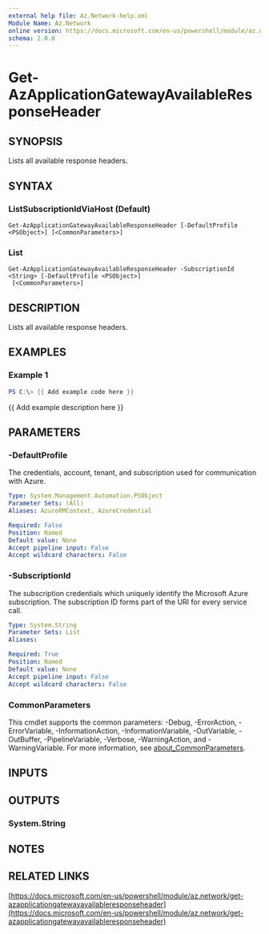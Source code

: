 ```yaml
---
external help file: Az.Network-help.xml
Module Name: Az.Network
online version: https://docs.microsoft.com/en-us/powershell/module/az.network/get-azapplicationgatewayavailableresponseheader
schema: 2.0.0
---
```


# Get-AzApplicationGatewayAvailableResponseHeader

## SYNOPSIS
Lists all available response headers.

## SYNTAX

### ListSubscriptionIdViaHost (Default)
```
Get-AzApplicationGatewayAvailableResponseHeader [-DefaultProfile <PSObject>] [<CommonParameters>]
```

### List
```
Get-AzApplicationGatewayAvailableResponseHeader -SubscriptionId <String> [-DefaultProfile <PSObject>]
 [<CommonParameters>]
```

## DESCRIPTION
Lists all available response headers.

## EXAMPLES

### Example 1
```powershell
PS C:\> {{ Add example code here }}
```

{{ Add example description here }}

## PARAMETERS

### -DefaultProfile
The credentials, account, tenant, and subscription used for communication with Azure.

```yaml
Type: System.Management.Automation.PSObject
Parameter Sets: (All)
Aliases: AzureRMContext, AzureCredential

Required: False
Position: Named
Default value: None
Accept pipeline input: False
Accept wildcard characters: False
```

### -SubscriptionId
The subscription credentials which uniquely identify the Microsoft Azure subscription.
The subscription ID forms part of the URI for every service call.

```yaml
Type: System.String
Parameter Sets: List
Aliases:

Required: True
Position: Named
Default value: None
Accept pipeline input: False
Accept wildcard characters: False
```

### CommonParameters
This cmdlet supports the common parameters: -Debug, -ErrorAction, -ErrorVariable, -InformationAction, -InformationVariable, -OutVariable, -OutBuffer, -PipelineVariable, -Verbose, -WarningAction, and -WarningVariable. For more information, see [about_CommonParameters](http://go.microsoft.com/fwlink/?LinkID=113216).

## INPUTS

## OUTPUTS

### System.String
## NOTES

## RELATED LINKS

[https://docs.microsoft.com/en-us/powershell/module/az.network/get-azapplicationgatewayavailableresponseheader](https://docs.microsoft.com/en-us/powershell/module/az.network/get-azapplicationgatewayavailableresponseheader)

